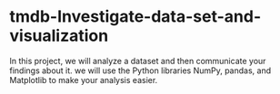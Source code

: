 # tmdb-Investigate-data-set-and-visualization
In this project, we will analyze a dataset and then communicate your findings about it. we will use the Python libraries NumPy, pandas, and Matplotlib to make your analysis easier.
